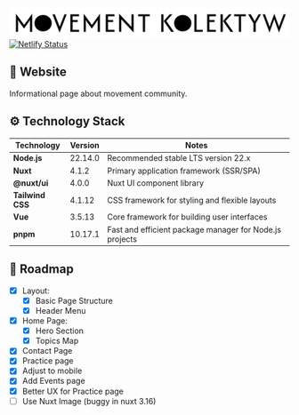 ![name](https://github.com/pasikonik/movementkolektyw/blob/main/public/name.webp?raw=true)
[![Netlify Status](https://api.netlify.com/api/v1/badges/78d13553-f15a-40aa-b2e5-0476bfa32091/deploy-status)](https://app.netlify.com/sites/movementkolektyw/deploys)

## 📜 Website

Informational page about movement community.

## ⚙️ Technology Stack

| **Technology**  | **Version** |**Notes**                                               |
|-----------------|-------------|---------------------------------------------------------|
| **Node.js**     | 22.14.0     | Recommended stable LTS version 22.x                     |
| **Nuxt**        | 4.1.2       | Primary application framework (SSR/SPA)                 |
| **@nuxt/ui**    | 4.0.0       | Nuxt UI component library                               |
| **Tailwind CSS**| 4.1.12      | CSS framework for styling and flexible layouts          |
| **Vue**         | 3.5.13      | Core framework for building user interfaces             |
| **pnpm**        | 10.17.1     | Fast and efficient package manager for Node.js projects |  

## 🚩 Roadmap

- [x] Layout:
    - [x] Basic Page Structure
    - [x] Header Menu
- [x] Home Page:
    - [x] Hero Section
    - [x] Topics Map
- [x] Contact Page
- [x] Practice page
- [x] Adjust to mobile
- [x] Add Events page
- [x] Better UX for Practice page
- [ ] Use Nuxt Image (buggy in nuxt 3.16)
